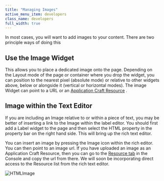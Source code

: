 ```yaml
---
title: "Managing Images"
active_menu_item: developers
class_name: developers
full_width: true
---
```



In most cases, you will want to add images to your content. There are two principle ways of doing this

## Use the Image Widget

This allows you to place a dedicated image onto the page. Depending on the Layout mode of the page or container where you drop the widget, you can position to the nearest pixel (absolute mode) or relative to other widgets above, below or alongside it (vertical or horizontal modes). The image Widget can point to a URL or an [Application Craft Resource](/developers/user-guide/product-guide/the-console/console-tabs/resources) .

## Image within the Text Editor

If you are including an Image relative to or within a piece of text, you may be better of inserting a link to the Image within the label editor. You should first add a Label widget to the page and then select the HTML property in the property bar on the right hand side. This will bring up the rich text editor.

You can insert an image by pressing the Image icon within the rich editor. You can then point to an image url. If you have uploaded an image as an Application Craft Resource, then you can go to the [Resource tab](/developers/user-guide/product-guide/the-console/console-tabs/resources) in the Console and copy the url from there. We will soon be incorporating direct access to the Resource list from the rich text editor.

![HTMLImage](/img/docs/htmlimage.zoom86.png)

